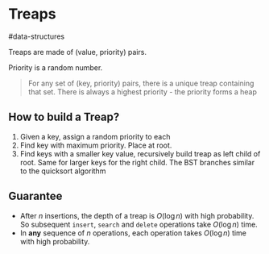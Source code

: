 # Treaps

#data-structures

Treaps are made of (value, priority) pairs.

Priority is a random number.

> For any set of (key, priority) pairs, there is a unique treap containing that set.
> There is always a highest priority - the priority forms a heap 

## How to build a Treap?
1. Given a key, assign a random priority to each
2. Find key with maximum priority. Place at root.
3. Find keys with a smaller key value, recursively build treap as left child of root. Same for larger keys for the right child.
The BST branches similar to the quicksort algorithm

## Guarantee
- After $n$ insertions, the depth of a treap is $O(\log n)$ with high probability. So subsequent `insert`, `search` and `delete` operations take $O(\log n)$ time.
- In **any** sequence of $n$ operations, each operation takes $O(\log n)$ time with high probability.